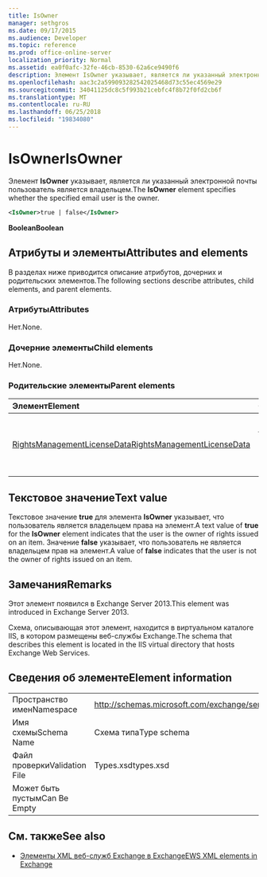 ```yaml
---
title: IsOwner
manager: sethgros
ms.date: 09/17/2015
ms.audience: Developer
ms.topic: reference
ms.prod: office-online-server
localization_priority: Normal
ms.assetid: ea0f0afc-32fe-46cb-8530-62a6ce9490f6
description: Элемент IsOwner указывает, является ли указанный электронной почты пользователь является владельцем.
ms.openlocfilehash: aac3c2a599093282542025468d73c55ec4569e29
ms.sourcegitcommit: 34041125dc8c5f993b21cebfc4f8b72f0fd2cb6f
ms.translationtype: MT
ms.contentlocale: ru-RU
ms.lasthandoff: 06/25/2018
ms.locfileid: "19834080"
---
```

# <a name="isowner"></a><span data-ttu-id="da982-103">IsOwner</span><span class="sxs-lookup"><span data-stu-id="da982-103">IsOwner</span></span>

<span data-ttu-id="da982-104">Элемент **IsOwner** указывает, является ли указанный электронной почты пользователь является владельцем.</span><span class="sxs-lookup"><span data-stu-id="da982-104">The **IsOwner** element specifies whether the specified email user is the owner.</span></span> 
  
```XML
<IsOwner>true | false</IsOwner>
```

 <span data-ttu-id="da982-105">**Boolean**</span><span class="sxs-lookup"><span data-stu-id="da982-105">**Boolean**</span></span>
## <a name="attributes-and-elements"></a><span data-ttu-id="da982-106">Атрибуты и элементы</span><span class="sxs-lookup"><span data-stu-id="da982-106">Attributes and elements</span></span>

<span data-ttu-id="da982-107">В разделах ниже приводится описание атрибутов, дочерних и родительских элементов.</span><span class="sxs-lookup"><span data-stu-id="da982-107">The following sections describe attributes, child elements, and parent elements.</span></span>
  
### <a name="attributes"></a><span data-ttu-id="da982-108">Атрибуты</span><span class="sxs-lookup"><span data-stu-id="da982-108">Attributes</span></span>

<span data-ttu-id="da982-109">Нет.</span><span class="sxs-lookup"><span data-stu-id="da982-109">None.</span></span>
  
### <a name="child-elements"></a><span data-ttu-id="da982-110">Дочерние элементы</span><span class="sxs-lookup"><span data-stu-id="da982-110">Child elements</span></span>

<span data-ttu-id="da982-111">Нет.</span><span class="sxs-lookup"><span data-stu-id="da982-111">None.</span></span>
  
### <a name="parent-elements"></a><span data-ttu-id="da982-112">Родительские элементы</span><span class="sxs-lookup"><span data-stu-id="da982-112">Parent elements</span></span>

|<span data-ttu-id="da982-113">**Элемент**</span><span class="sxs-lookup"><span data-stu-id="da982-113">**Element**</span></span>|<span data-ttu-id="da982-114">**Описание**</span><span class="sxs-lookup"><span data-stu-id="da982-114">**Description**</span></span>|
|:-----|:-----|
|[<span data-ttu-id="da982-115">RightsManagementLicenseData</span><span class="sxs-lookup"><span data-stu-id="da982-115">RightsManagementLicenseData</span></span>](rightsmanagementlicensedata.md) <br/> |<span data-ttu-id="da982-116">Задает сведения о лицензии управления правами.</span><span class="sxs-lookup"><span data-stu-id="da982-116">Specifies information about the rights management license.</span></span>  <br/> |
   
## <a name="text-value"></a><span data-ttu-id="da982-117">Текстовое значение</span><span class="sxs-lookup"><span data-stu-id="da982-117">Text value</span></span>

<span data-ttu-id="da982-118">Текстовое значение **true** для элемента **IsOwner** указывает, что пользователь является владельцем права на элемент.</span><span class="sxs-lookup"><span data-stu-id="da982-118">A text value of **true** for the **IsOwner** element indicates that the user is the owner of rights issued on an item.</span></span> <span data-ttu-id="da982-119">Значение **false** указывает, что пользователь не является владельцем прав на элемент.</span><span class="sxs-lookup"><span data-stu-id="da982-119">A value of **false** indicates that the user is not the owner of rights issued on an item.</span></span> 
  
## <a name="remarks"></a><span data-ttu-id="da982-120">Замечания</span><span class="sxs-lookup"><span data-stu-id="da982-120">Remarks</span></span>

<span data-ttu-id="da982-121">Этот элемент появился в Exchange Server 2013.</span><span class="sxs-lookup"><span data-stu-id="da982-121">This element was introduced in Exchange Server 2013.</span></span>
  
<span data-ttu-id="da982-122">Схема, описывающая этот элемент, находится в виртуальном каталоге IIS, в котором размещены веб-службы Exchange.</span><span class="sxs-lookup"><span data-stu-id="da982-122">The schema that describes this element is located in the IIS virtual directory that hosts Exchange Web Services.</span></span>
  
## <a name="element-information"></a><span data-ttu-id="da982-123">Сведения об элементе</span><span class="sxs-lookup"><span data-stu-id="da982-123">Element information</span></span>

|||
|:-----|:-----|
|<span data-ttu-id="da982-124">Пространство имен</span><span class="sxs-lookup"><span data-stu-id="da982-124">Namespace</span></span>  <br/> |http://schemas.microsoft.com/exchange/services/2006/types  <br/> |
|<span data-ttu-id="da982-125">Имя схемы</span><span class="sxs-lookup"><span data-stu-id="da982-125">Schema Name</span></span>  <br/> |<span data-ttu-id="da982-126">Схема типа</span><span class="sxs-lookup"><span data-stu-id="da982-126">Type schema</span></span>  <br/> |
|<span data-ttu-id="da982-127">Файл проверки</span><span class="sxs-lookup"><span data-stu-id="da982-127">Validation File</span></span>  <br/> |<span data-ttu-id="da982-128">Types.xsd</span><span class="sxs-lookup"><span data-stu-id="da982-128">types.xsd</span></span>  <br/> |
|<span data-ttu-id="da982-129">Может быть пустым</span><span class="sxs-lookup"><span data-stu-id="da982-129">Can Be Empty</span></span>  <br/> ||
   
## <a name="see-also"></a><span data-ttu-id="da982-130">См. также</span><span class="sxs-lookup"><span data-stu-id="da982-130">See also</span></span>



- [<span data-ttu-id="da982-131">Элементы XML веб-служб Exchange в Exchange</span><span class="sxs-lookup"><span data-stu-id="da982-131">EWS XML elements in Exchange</span></span>](ews-xml-elements-in-exchange.md)

